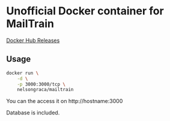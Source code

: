 # Unofficial Docker container for MailTrain

[Docker Hub Releases](https://hub.docker.com/r/nelsongraca/mailtrain)

## Usage

```sh
docker run \
    -d \
    -p 3000:3000/tcp \
    nelsongraca/mailtrain 
```

You can the access it on http://hostname:3000

Database is included.
